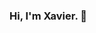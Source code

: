 ### Hi, I'm Xavier. 👋

<!--
**xvipj/xvipj** is a ✨ _special_ ✨ repository because its `README.md` (this file) appears on your GitHub profile.

Here are some ideas to get you started:
![HTML](https://img.shields.io/badge/HTML-239120?style=flat-square&logo=html5&logoColor=white)
